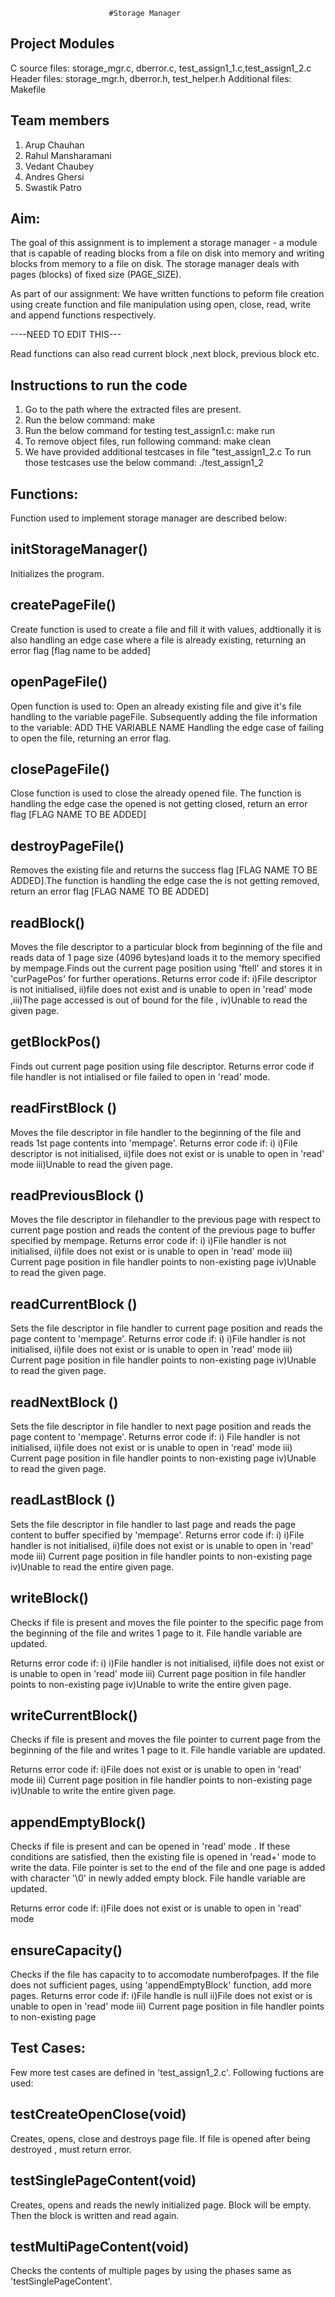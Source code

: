 			              #Storage Manager

Project Modules
--------------------------------------------------------------------------------------
C source files: storage_mgr.c, dberror.c, test_assign1_1.c,test_assign1_2.c
Header files: storage_mgr.h, dberror.h, test_helper.h
Additional files: Makefile

Team members
---------------------------------------
1) Arup Chauhan
2) Rahul Mansharamani
3) Vedant Chaubey
4) Andres Ghersi
5) Swastik Patro



Aim:
----------------------------------------------------------------------------------------
The goal of this assignment is to implement a storage manager - a module that 
is capable of reading blocks from a file on disk into memory and writing blocks from 
memory to a file on disk. The storage manager deals with pages (blocks) of fixed 
size (PAGE_SIZE). 

As part of our assignment:
We have written functions to peform file creation using create function and file manipulation using open, close, read, write and append functions respectively.

----NEED TO EDIT THIS---

Read functions can also read current block ,next block, previous block etc.

Instructions to run the code
----------------------------
1) Go to the path where the extracted files are present.
2) Run the below command:
   make
3) Run the below command for testing test_assign1.c:
   make run
4) To remove object files, run following command:
   make clean
5) We have provided additional testcases in file "test_assign1_2.c 
   To run those testcases use the below command:
   ./test_assign1_2
  
Functions:
------------
Function used to implement storage manager are described below:

initStorageManager()
------------------------------
Initializes the program.

createPageFile()
--------------------------
Create function is used to create a file and fill it with values, addtionally it is also handling an edge case where a file is already existing, returning an error flag [flag name to be added]

openPageFile()
--------------------
Open function is used to:
Open an already existing file and give it's file handling to the variable pageFile. 
Subsequently adding the file information to the variable: ADD THE VARIABLE NAME
Handling the edge case of failing to open the file, returning an error flag.

closePageFile()
---------------
Close function is used to close the already opened file. The function is handling the edge case the opened is not getting closed, return an error flag [FLAG NAME TO BE ADDED]

destroyPageFile()
-------------------
Removes the existing file and returns the success flag [FLAG NAME TO BE ADDED].The function is handling the edge case the is not getting removed, return an error flag [FLAG NAME TO BE ADDED]

readBlock()
----------------

Moves the  file descriptor to a particular block from beginning of the file and reads data of 1 page size (4096 bytes)and loads it to the memory specified by mempage.Finds out the current page position using 'ftell' and stores it in 'curPagePos' for further operations.
Returns error code if: i)File descriptor is not initialised, ii)file does not exist and is unable to open in 'read' mode ,iii)The page accessed is out of bound for the file , iv)Unable to read the given page.

getBlockPos()
--------------------
Finds out current page position using file descriptor. Returns error code if file handler is not intialised or file  failed to open in 'read' mode. 

readFirstBlock ()
----------------------
Moves the file descriptor in file handler to the beginning of the file and reads 1st page contents into 'mempage'. Returns error code if: i) i)File descriptor is not initialised, ii)file does not exist or is unable to open in 'read' mode  iii)Unable to read the given page.

readPreviousBlock ()
------------------------

Moves the file descriptor in filehandler to the previous page with respect to current page postion and  reads the content of the previous page to buffer specified by mempage.
Returns error code if: i) i)File handler is not initialised, ii)file does not exist or is unable to open in 'read' mode iii) Current page position in file handler points to non-existing page  iv)Unable to read the given page.

readCurrentBlock ()
----------------------
Sets the  file descriptor in file handler to current page position and reads the page content to 'mempage'.
Returns error code if: i) i)File handler is not initialised, ii)file does not exist or is unable to open in 'read' mode iii) Current page position in file handler points to non-existing page  iv)Unable to read the given page.

readNextBlock ()
--------------------

Sets the  file descriptor in file handler to next page position and reads the page content to 'mempage'.
Returns error code if: i) File handler is not initialised, ii)file does not exist or is unable to open in 'read' mode iii) Current page position in file handler points to non-existing page  iv)Unable to read the given page.

readLastBlock ()
-------------------

Sets the  file descriptor in file handler to last page  and reads the page content to buffer specified by 'mempage'.
Returns error code if: i) i)File handler is not initialised, ii)file does not exist or is unable to open in 'read' mode iii) Current page position in file handler points to non-existing page  iv)Unable to read the entire given page.

writeBlock()
-------------
Checks if file is present and moves the file pointer to the specific page from the beginning of the file and writes 1 page to it.
File handle variable are updated. 

Returns error code if: i) i)File handler is not initialised, ii)file does not exist or is unable to open in 'read' mode iii) Current page position in file handler points to non-existing page  iv)Unable to write the entire given page.

writeCurrentBlock()
------------------------
Checks if file is present and moves the file pointer to current page from the beginning of the file and writes 1 page to it.
File handle variable are updated. 

Returns error code if: i)File does not exist or is unable to open in 'read' mode iii) Current page position in file handler points to non-existing page  iv)Unable to write the entire given page.

appendEmptyBlock()
----------------------

Checks if file is present and can be opened in 'read' mode .
If these conditions are satisfied, then the existing file is opened in 'read+' mode to write the data. File pointer is set to the end of the file and one page is added with character '\0' in newly added empty block.
File handle variable are updated. 

Returns error code if: i)File does not exist or is unable to open in 'read' mode 

ensureCapacity()
--------------------
Checks if the file has capacity to to accomodate numberofpages. If the file does not sufficient pages, using 'appendEmptyBlock' function, add more pages.
Returns error code if: i)File handle is null ii)File does not exist or is unable to open in 'read' mode iii) Current page position in file handler points to non-existing page  

Test Cases:
-------------
Few more test cases are defined in 'test_assign1_2.c'.
Following fuctions are used:

testCreateOpenClose(void)
--------------------------
Creates, opens, close and destroys page file. If file is opened after being destroyed , must return error.

testSinglePageContent(void)
----------------------------
Creates, opens and reads the newly initialized page. Block will be empty. Then the block is written and read again.

testMultiPageContent(void)
----------------------------
Checks the contents of multiple pages by using the phases same as 'testSinglePageContent'.
